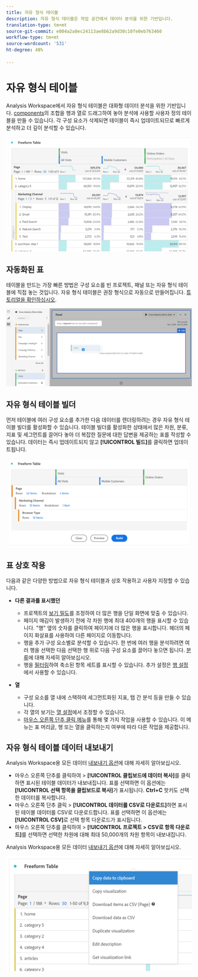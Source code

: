 ```yaml
---
title: 자유 형식 테이블
description: 자유 형식 테이블은 작업 공간에서 데이터 분석을 위한 기반입니다.
translation-type: tm+mt
source-git-commit: e004a2a8ec24113ae8b62a9d30c10fe0eb763460
workflow-type: tm+mt
source-wordcount: '531'
ht-degree: 48%

---
```



# 자유 형식 테이블

Analysis Workspace에서 자유 형식 테이블은 대화형 데이터 분석을 위한 기반입니다. [components](https://docs.adobe.com/content/help/ko-KR/analytics/analyze/analysis-workspace/components/analysis-workspace-components.html)의 조합을 행과 열로 드래그하여 놓아 분석에 사용할 사용자 정의 테이블을 만들 수 있습니다. 각 구성 요소가 삭제되면 테이블이 즉시 업데이트되므로 빠르게 분석하고 더 깊이 분석할 수 있습니다.

![](assets/opening-section.png)

## 자동화된 표

테이블을 만드는 가장 빠른 방법은 구성 요소를 빈 프로젝트, 패널 또는 자유 형식 테이블에 직접 놓는 것입니다. 자유 형식 테이블은 권장 형식으로 자동으로 만들어집니다. [튜토리얼을 확인하십시오](https://experienceleague.adobe.com/docs/analytics-learn/tutorials/analysis-workspace/building-freeform-tables/auto-build-freeform-tables-in-analysis-workspace.html).

![](assets/automated-table.png)

## 자유 형식 테이블 빌더

먼저 테이블에 여러 구성 요소를 추가한 다음 데이터를 렌더링하려는 경우 자유 형식 테이블 빌더를 활성화할 수 있습니다. 테이블 빌더를 활성화한 상태에서 많은 차원, 분류, 지표 및 세그먼트를 끌어다 놓아 더 복잡한 질문에 대한 답변을 제공하는 표를 작성할 수 있습니다. 데이터는 즉시 업데이트되지 않고 **[!UICONTROL 빌드]**&#x200B;를 클릭하면 업데이트됩니다.

![](assets/table-builder.png)

## 표 상호 작용

다음과 같은 다양한 방법으로 자유 형식 테이블과 상호 작용하고 사용자 지정할 수 있습니다.

* **다른 결과를 표시했던**
   * 프로젝트의 [보기 밀도](https://docs.adobe.com/content/help/ko-KR/analytics/analyze/analysis-workspace/build-workspace-project/view-density.html)를 조정하여 더 많은 행을 단일 화면에 맞출 수 있습니다.
   * 페이지 매김이 발생하기 전에 각 차원 행에 최대 400개의 행을 표시할 수 있습니다. &quot;행&quot; 옆의 숫자를 클릭하여 페이지에 더 많은 행을 표시합니다. 헤더의 페이지 화살표를 사용하여 다른 페이지로 이동합니다.
   * 행을 추가 구성 요소별로 분석할 수 있습니다. 한 번에 여러 행을 분석하려면 여러 행을 선택한 다음 선택한 행 위로 다음 구성 요소를 끌어다 놓으면 됩니다. [분류](https://docs.adobe.com/content/help/ko-KR/analytics/analyze/analysis-workspace/components/dimensions/t-breakdown-fa.html)에 대해 자세히 알아보십시오.
   * 행을 [필터링](https://docs.adobe.com/content/help/ko-KR/analytics/analyze/analysis-workspace/visualizations/freeform-table/pagination-filtering-sorting.html)하여 축소된 항목 세트를 표시할 수 있습니다. 추가 설정은 [행 설정](https://docs.adobe.com/content/help/en/analytics/analyze/analysis-workspace/visualizations/freeform-table/column-row-settings/table-settings.html)에서 사용할 수 있습니다.

* **열**
   * 구성 요소를 열 내에 스택하여 세그먼트화된 지표, 탭 간 분석 등을 만들 수 있습니다.
   * 각 열의 보기는 [열 설정](https://docs.adobe.com/content/help/ko-KR/analytics/analyze/analysis-workspace/build-workspace-project/column-row-settings/column-settings.html)에서 조정할 수 있습니다.
   * [마우스 오른쪽 단추 클릭 메뉴](https://docs.adobe.com/content/help/en/analytics-learn/tutorials/analysis-workspace/building-freeform-tables/using-the-right-click-menu.html)를 통해 몇 가지 작업을 사용할 수 있습니다. 이 메뉴는 표 머리글, 행 또는 열을 클릭하는지 여부에 따라 다른 작업을 제공합니다.

## 자유 형식 테이블 데이터 내보내기

Analysis Workspace용 모든 데이터 [내보내기 옵션](https://experienceleague.adobe.com/docs/analytics/analyze/analysis-workspace/curate-share/download-send.html)에 대해 자세히 알아보십시오.

* 마우스 오른쪽 단추를 클릭하여 > **[!UICONTROL 클립보드에 데이터 복사]**&#x200B;를 클릭하면 표시된 테이블 데이터가 내보내집니다. 표를 선택하면 이 옵션에는 **[!UICONTROL 선택 항목을 클립보드로 복사]**&#x200B;가 표시됩니다. **Ctrl+C** 핫키도 선택한 데이터를 복사합니다.
* 마우스 오른쪽 단추 클릭 > **[!UICONTROL 데이터를 CSV로 다운로드]**&#x200B;하면 표시된 테이블 데이터를 CSV로 다운로드합니다. 표를 선택하면 이 옵션에는 **[!UICONTROL CSV]**&#x200B;로 선택 항목 다운로드가 표시됩니다.
* 마우스 오른쪽 단추를 클릭하여 > **[!UICONTROL 프로젝트 > CSV로 항목 다운로드]**&#x200B;를 선택하면 선택한 차원에 대해 최대 50,000개의 차원 항목이 내보내집니다.

Analysis Workspace용 모든 데이터 [내보내기 옵션](https://experienceleague.adobe.com/docs/analytics/analyze/analysis-workspace/curate-share/download-send.html)에 대해 자세히 알아보십시오.

![](assets/export-options.png)
